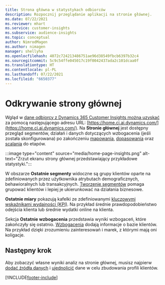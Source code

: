```yaml
---
title: Strona główna w statystykach odbiorców
description: Rozpocznij przeglądanie aplikacji na stronie głównej.
ms.date: 07/22/2021
ms.reviewer: mhart
ms.service: customer-insights
ms.subservice: audience-insights
ms.topic: conceptual
author: NimrodMagen
ms.author: nimagen
manager: shellyha
ms.openlocfilehash: 4072c724213486751ae96d38549fbcb6397b32c4
ms.sourcegitcommit: 5c9c54ffe045017c19f0042437ada2c101dcaa0f
ms.translationtype: HT
ms.contentlocale: pl-PL
ms.lasthandoff: 07/22/2021
ms.locfileid: "6650377"
---
```

# <a name="explore-the-home-page"></a>Odkrywanie strony głównej

Wgląd w [dane odbiorcy z Dynamics 365 Customer Insights można uzyskać](https://home.ci.ai.dynamics.com/) za pomocą następującego adresu URL: [https://home.ci.ai.dynamics.com/](https://home.ci.ai.dynamics.com/).
Na **Stronie głównej** jest dostępny przegląd segmentów, działań i danych dotyczących wzbogacenia (jeśli została skonfigurowana) po zakończeniu [mapowania](map-entities.md), [dopasowania](match-entities.md) oraz [scalania](merge-entities.md) do etapów.

:::image type="content" source="media/home-page-insights.png" alt-text="Zrzut ekranu strony głównej przedstawiający przykładowe statystyki.":::

W obszarze **Ostatnie segmenty** widoczne są grupy klientów oparte na zdefiniowanych przez użytkownika atrybutach demograficznych, behawioralnych lub transakcyjnych. [Tworzenie segmentów](segments.md) pomaga grupować klientów i lepiej je ukierunkować na działania biznesowe.

**Ostatnie miary** pokazują kafelki ze zdefiniowanymi [kluczowymi wskaźnikami wydajności (KPI)](measures.md). Na przykład średnie prawdopodobieństwo odejścia klienta lub średnie wydatki online na klienta.

Sekcja **Ostatnie wzbogacenia** przedstawia wyniki wzbogaceń, które zakończyły się ostatnio. [Wzbogacenia](enrichment-hub.md) dodają informacje o bazie klientów. Na przykład dzięki zrozumieniu zainteresowań i marek, z którymi mają oni koligacje.

## <a name="next-step"></a>Następny krok

Aby zobaczyć własne wyniki analiz na stronie głównej, musisz najpierw [dodać źródła danych](data-sources.md) i [ujednolicić](data-unification.md) dane w celu zbudowania profili klientów.

[!INCLUDE[footer-include](../includes/footer-banner.md)]